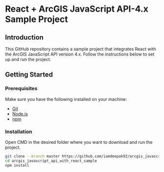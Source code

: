 # React + ArcGIS JavaScript API-4.x Sample Project

## Introduction

This GitHub repository contains a sample project that integrates React with the ArcGIS JavaScript API version 4.x. Follow the instructions below to set up and run the project.

## Getting Started

### Prerequisites

Make sure you have the following installed on your machine:

- [Git](https://git-scm.com/)
- [Node.js](https://nodejs.org/)
- [npm](https://www.npmjs.com/)

### Installation

Open CMD in the desired folder where you want to download and run the project.

```bash
git clone --branch master https://github.com/iamdeepak92/arcgis_javascript_api_with_react_sample.git
cd arcgis_javascript_api_with_react_sample
npm install

```
